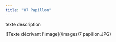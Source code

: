 ```yaml
---
title: "07 Papillon"
---
```

texte description




![Texte décrivant l'image](/images/7 papillon.JPG)
